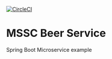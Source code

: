 [![CircleCI](https://circleci.com/gh/CarlosTadeu/mssc-beer-service.svg?style=svg)](https://circleci.com/gh/CarlosTadeu/mssc-beer-service)
# MSSC Beer Service

Spring Boot Microservice example